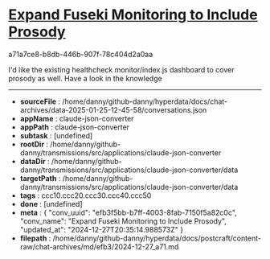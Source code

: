 # [Expand Fuseki Monitoring to Include Prosody](https://claude.ai/chat/efb3f5bb-b7ff-4003-8fab-7150f5a82c0c)

a71a7ce8-b8db-446b-907f-78c404d2a0aa

I'd like the existing healthcheck monitor/index.js dashboard to cover prosody as well. Have a look in the knowledge

---

* **sourceFile** : /home/danny/github-danny/hyperdata/docs/chat-archives/data-2025-01-25-12-45-58/conversations.json
* **appName** : claude-json-converter
* **appPath** : claude-json-converter
* **subtask** : [undefined]
* **rootDir** : /home/danny/github-danny/transmissions/src/applications/claude-json-converter
* **dataDir** : /home/danny/github-danny/transmissions/src/applications/claude-json-converter/data
* **targetPath** : /home/danny/github-danny/transmissions/src/applications/claude-json-converter/data
* **tags** : ccc10.ccc20.ccc30.ccc40.ccc50
* **done** : [undefined]
* **meta** : {
  "conv_uuid": "efb3f5bb-b7ff-4003-8fab-7150f5a82c0c",
  "conv_name": "Expand Fuseki Monitoring to Include Prosody",
  "updated_at": "2024-12-27T20:35:14.988573Z"
}
* **filepath** : /home/danny/github-danny/hyperdata/docs/postcraft/content-raw/chat-archives/md/efb3/2024-12-27_a71.md